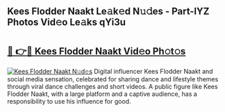## Kees Flodder Naakt Le𝚊k𝚎d N𝚞𝚍es - Part-lYZ Photos Vid𝚎o Le𝚊ks qYi3u

# <h2><a href="http://fb64952.evod.top/?m=Kees+Flodder+Naakt">🔗 👉🔴 Kees Flodder Naakt Vid𝚎o Ph𝚘t𝚘s</a></h2>

[![Kees Flodder Naakt N𝚞d𝚎s](https://i.imgur.com/8V9OHl7.gif)](http://fb64952.evod.top/?m=Kees+Flodder+Naakt)
Digital influencer Kees Flodder Naakt and social media sensation, celebrated for sharing dance and lifestyle themes through viral dance challenges and short videos. A public figure like Kees Flodder Naakt, with a large platform and a captive audience, has a responsibility to use his influence for good. 
